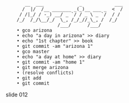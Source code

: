            __  ___             _            ___
          /  |/  /__ _______ _(_)__ ___ _  <  /
         / /|_/ / -_) __/ _ `/ / _ \ _ `/  / /
        /_/  /_/\__/_/  \_, /_/_//_\_, /  /_/
                       /___/      /___/
        • gco arizona
        • echo "a day in arizona" >> diary
        • echo "1st chapter" >> book
        • git commit -am "arizona 1"
        • gco master
        • echo "a day at home" >> diary
        • git commit -am "home 1"
        • git merge arizona
        • (resolve conflicts)
        • git add
        • git commit

















































































slide 012
